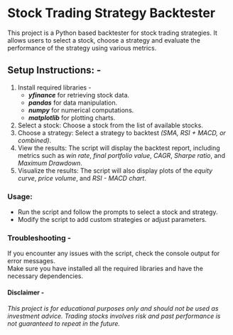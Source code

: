 # **Stock Trading Strategy Backtester**

This project is a Python based backtester for stock trading strategies. It allows users to select a stock, choose a strategy and evaluate 
the performance of the strategy using various metrics.


## **Setup Instructions**: -
1) Install required libraries -
    - **_yfinance_** for retrieving stock data.
    - **_pandas_** for data manipulation.
    - **_numpy_** for numerical computations.
    - **_matplotlib_** for plotting charts.
2) Select a stock: Choose a stock from the list of available stocks.
3) Choose a strategy: Select a strategy to backtest _(SMA, RSI + MACD, or combined)_.
4) View the results: The script will display the backtest report, including metrics such as _win rate_, _final portfolio value_, _CAGR_, _Sharpe ratio_, and _Maximum Drawdown_.
6) Visualize the results: The script will also display plots of the _equity curve_, _price volume_, and _RSI - MACD chart_.


### **Usage**:
- Run the script and follow the prompts to select a stock and strategy.
- Modify the script to add custom strategies or adjust parameters.


### **Troubleshooting** -
If you encounter any issues with the script, check the console output for error messages.  
Make sure you have installed all the required libraries and have the necessary dependencies.


#### **Disclaimer** -
_This project is for educational purposes only and should not be used as investment advice. Trading stocks involves risk and past performance is not guaranteed to repeat in the future._

